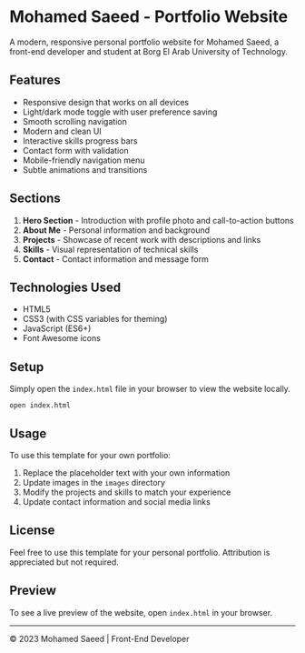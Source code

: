 # Mohamed Saeed - Portfolio Website

A modern, responsive personal portfolio website for Mohamed Saeed, a front-end developer and student at Borg El Arab University of Technology.

## Features

- Responsive design that works on all devices
- Light/dark mode toggle with user preference saving
- Smooth scrolling navigation
- Modern and clean UI
- Interactive skills progress bars
- Contact form with validation
- Mobile-friendly navigation menu
- Subtle animations and transitions

## Sections

1. **Hero Section** - Introduction with profile photo and call-to-action buttons
2. **About Me** - Personal information and background
3. **Projects** - Showcase of recent work with descriptions and links
4. **Skills** - Visual representation of technical skills
5. **Contact** - Contact information and message form

## Technologies Used

- HTML5
- CSS3 (with CSS variables for theming)
- JavaScript (ES6+)
- Font Awesome icons

## Setup

Simply open the `index.html` file in your browser to view the website locally.

```
open index.html
```

## Usage

To use this template for your own portfolio:

1. Replace the placeholder text with your own information
2. Update images in the `images` directory
3. Modify the projects and skills to match your experience
4. Update contact information and social media links

## License

Feel free to use this template for your personal portfolio. Attribution is appreciated but not required.

## Preview

To see a live preview of the website, open `index.html` in your browser.

---

© 2023 Mohamed Saeed | Front-End Developer 